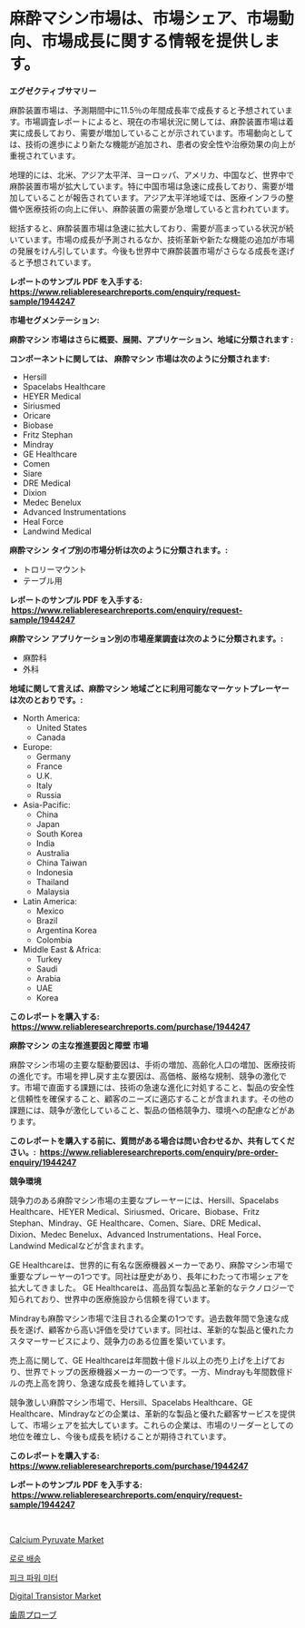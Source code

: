 <p><h1>麻酔マシン市場は、市場シェア、市場動向、市場成長に関する情報を提供します。</h1></p><p><strong>エグゼクティブサマリー</strong></p>
<p><p>麻酔装置市場は、予測期間中に11.5％の年間成長率で成長すると予想されています。市場調査レポートによると、現在の市場状況に関しては、麻酔装置市場は着実に成長しており、需要が増加していることが示されています。市場動向としては、技術の進歩により新たな機能が追加され、患者の安全性や治療効果の向上が重視されています。</p><p>地理的には、北米、アジア太平洋、ヨーロッパ、アメリカ、中国など、世界中で麻酔装置市場が拡大しています。特に中国市場は急速に成長しており、需要が増加していることが報告されています。アジア太平洋地域では、医療インフラの整備や医療技術の向上に伴い、麻酔装置の需要が急増していると言われています。</p><p>総括すると、麻酔装置市場は急速に拡大しており、需要が高まっている状況が続いています。市場の成長が予測されるなか、技術革新や新たな機能の追加が市場の発展をけん引しています。今後も世界中で麻酔装置市場がさらなる成長を遂げると予想されています。</p></p>
<p><strong>レポートのサンプル PDF を入手する: <a href="https://www.reliableresearchreports.com/enquiry/request-sample/1944247">https://www.reliableresearchreports.com/enquiry/request-sample/1944247</a></strong></p>
<p><strong>市場セグメンテーション:</strong></p>
<p><strong> 麻酔マシン 市場はさらに概要、展開、アプリケーション、地域に分類されます :</strong></p>
<p><strong>コンポーネントに関しては、 麻酔マシン 市場は次のように分類されます: &nbsp;</strong></p>
<p><ul><li>Hersill</li><li>Spacelabs Healthcare</li><li>HEYER Medical</li><li>Siriusmed</li><li>Oricare</li><li>Biobase</li><li>Fritz Stephan</li><li>Mindray</li><li>GE Healthcare</li><li>Comen</li><li>Siare</li><li>DRE Medical</li><li>Dixion</li><li>Medec Benelux</li><li>Advanced Instrumentations</li><li>Heal Force</li><li>Landwind Medical</li></ul></p>
<p><strong> 麻酔マシン タイプ別の市場分析は次のように分類されます。:</strong></p>
<p><ul><li>トロリーマウント</li><li>テーブル用</li></ul></p>
<p><strong>レポートのサンプル PDF を入手する: &nbsp;<a href="https://www.reliableresearchreports.com/enquiry/request-sample/1944247">https://www.reliableresearchreports.com/enquiry/request-sample/1944247</a></strong></p>
<p><strong> 麻酔マシン アプリケーション別の市場産業調査は次のように分類されます。:</strong></p>
<p><ul><li>麻酔科</li><li>外科</li></ul></p>
<p><strong>地域に関して言えば、麻酔マシン 地域ごとに利用可能なマーケットプレーヤーは次のとおりです。:</strong></p>
<p><ul>
    <li>
        North America:
        <ul>
            <li>United States</li>
            <li>Canada</li>
        </ul>
    </li>
    <li>
        Europe:
        <ul>
            <li>Germany</li>
            <li>France</li>
            <li>U.K.</li>
            <li>Italy</li>
            <li>Russia</li>
        </ul>
    </li>
    <li>
        Asia-Pacific:
        <ul>
            <li>China</li>
            <li>Japan</li>
            <li>South Korea</li>
            <li>India</li>
            <li>Australia</li>
            <li>China Taiwan</li>
            <li>Indonesia</li>
            <li>Thailand</li>
            <li>Malaysia</li>
        </ul>
    </li>
    <li>
        Latin America:
        <ul>
            <li>Mexico</li>
            <li>Brazil</li>
            <li>Argentina Korea</li>
            <li>Colombia</li>
        </ul>
    </li>
    <li>
        Middle East & Africa:
        <ul>
            <li>Turkey</li>
            <li>Saudi</li>
            <li>Arabia</li>
            <li>UAE</li>
            <li>Korea</li>
        </ul>
    </li>
    </ul></p>
<p><strong>このレポートを購入する: &nbsp;<a href="https://www.reliableresearchreports.com/purchase/1944247">https://www.reliableresearchreports.com/purchase/1944247</a></strong></p>
<p><strong>麻酔マシン の主な推進要因と障壁 市場</strong></p>
<p><p>麻酔マシン市場の主要な駆動要因は、手術の増加、高齢化人口の増加、医療技術の進化です。市場を押し戻す主な要因は、高価格、厳格な規制、競争の激化です。市場で直面する課題には、技術の急速な進化に対処すること、製品の安全性と信頼性を確保すること、顧客のニーズに適応することが含まれます。その他の課題には、競争が激化していること、製品の価格競争力、環境への配慮などがあります。</p></p>
<p><strong>このレポートを購入する前に、質問がある場合は問い合わせるか、共有してください。:&nbsp; <a href="https://www.reliableresearchreports.com/enquiry/pre-order-enquiry/1944247">https://www.reliableresearchreports.com/enquiry/pre-order-enquiry/1944247</a></strong></p>
<p><strong>競争環境</strong></p>
<p><p>競争力のある麻酔マシン市場の主要なプレーヤーには、Hersill、Spacelabs Healthcare、HEYER Medical、Siriusmed、Oricare、Biobase、Fritz Stephan、Mindray、GE Healthcare、Comen、Siare、DRE Medical、Dixion、Medec Benelux、Advanced Instrumentations、Heal Force、Landwind Medicalなどが含まれます。</p><p>GE Healthcareは、世界的に有名な医療機器メーカーであり、麻酔マシン市場で重要なプレーヤーの1つです。同社は歴史があり、長年にわたって市場シェアを拡大してきました。 GE Healthcareは、高品質な製品と革新的なテクノロジーで知られており、世界中の医療施設から信頼を得ています。</p><p>Mindrayも麻酔マシン市場で注目される企業の1つです。過去数年間で急速な成長を遂げ、顧客から高い評価を受けています。同社は、革新的な製品と優れたカスタマーサービスにより、競争力のある位置を築いています。</p><p>売上高に関して、GE Healthcareは年間数十億ドル以上の売り上げを上げており、世界でトップの医療機器メーカーの一つです。一方、Mindrayも年間数億ドルの売上高を誇り、急速な成長を維持しています。</p><p>競争激しい麻酔マシン市場で、Hersill、Spacelabs Healthcare、GE Healthcare、Mindrayなどの企業は、革新的な製品と優れた顧客サービスを提供して、市場シェアを拡大しています。これらの企業は、市場のリーダーとしての地位を確立し、今後も成長を続けることが期待されています。</p></p>
<p><strong>このレポートを購入する: &nbsp; <a href="https://www.reliableresearchreports.com/purchase/1944247">https://www.reliableresearchreports.com/purchase/1944247</a></strong></p>
<p><strong>レポートのサンプル PDF を入手する: &nbsp;<a href="https://www.reliableresearchreports.com/enquiry/request-sample/1944247">https://www.reliableresearchreports.com/enquiry/request-sample/1944247</a></strong><strong></strong></p>
<p>&nbsp;</p>
<p><p><a href="https://three-jumbo-f6d.notion.site/Calcium-Pyruvate-Market-Size-Growing-and-Forecasted-for-period-from-2024-2031-and-provides-complet-05a43bbbf799458bae77ca3fe681fa71">Calcium Pyruvate Market</a></p><p><a href="https://github.com/vsoq0zknh59/Market-Research-Report-List-1/blob/main/839845710536.md">로로 배송</a></p><p><a href="https://github.com/Tristiarton768456/Market-Research-Report-List-1/blob/main/116580010537.md">피크 파워 미터</a></p><p><a href="https://github.com/prosalinda88/Market-Research-Report-List-3/blob/main/digital-transistor-market.md">Digital Transistor Market</a></p><p><a href="https://github.com/lababdou/Market-Research-Report-List-3/blob/main/892516611486.md">歯周プローブ</a></p></p>
